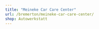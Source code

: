 ```yaml
---
title: "Meineke Car Care Center"
url: /bremerton/meineke-car-care-center/
shop: Autowerkstatt
---
```

